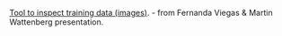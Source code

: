 [Tool to inspect training data (images)](https://pair-code.github.io/facets/). - from Fernanda Viegas & Martin Wattenberg presentation.

